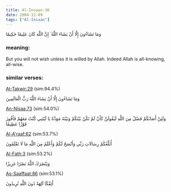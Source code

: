 ```yaml
---
title: Al-Insaan:30
date: 2004-12-09
tags: ["Al-Insaan"]
---
```

وَمَا تَشَاءُونَ إِلَّا أَنْ يَشَاءَ اللَّهُ ۚ إِنَّ اللَّهَ كَانَ عَلِيمًا حَكِيمًا
### meaning: 
But you will not wish unless it is willed by Allah. Indeed Allah is all-knowing, all-wise.
### similar verses: 

[At-Takwir:29](/81/29) (sim:94.4%)

وَمَا تَشَاءُونَ إِلَّا أَنْ يَشَاءَ اللَّهُ رَبُّ الْعَالَمِينَ

[An-Nisaa:73](/4/73) (sim:54.0%)

وَلَئِنْ أَصَابَكُمْ فَضْلٌ مِنَ اللَّهِ لَيَقُولَنَّ كَأَنْ لَمْ تَكُنْ بَيْنَكُمْ وَبَيْنَهُ مَوَدَّةٌ يَا لَيْتَنِي كُنْتُ مَعَهُمْ فَأَفُوزَ فَوْزًا عَظِيمًا

[Al-A'raaf:62](/7/62) (sim:53.7%)

أُبَلِّغُكُمْ رِسَالَاتِ رَبِّي وَأَنْصَحُ لَكُمْ وَأَعْلَمُ مِنَ اللَّهِ مَا لَا تَعْلَمُونَ

[Al-Fath:3](/48/3) (sim:53.2%)

وَيَنْصُرَكَ اللَّهُ نَصْرًا عَزِيزًا

[As-Saaffaat:86](/37/86) (sim:53.1%)

أَئِفْكًا آلِهَةً دُونَ اللَّهِ تُرِيدُونَ
